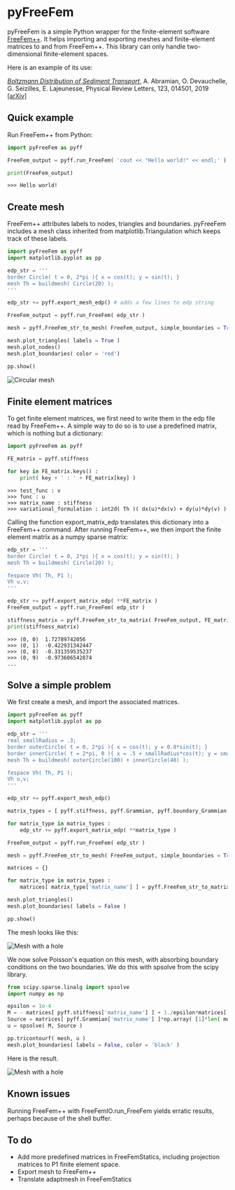 # pyFreeFem

pyFreeFem is a simple Python wrapper for the finite-element software [FreeFem++](https://freefem.org/). It helps importing and exporting meshes and finite-element matrices to and from FreeFem++. This library can only handle two-dimensional finite-element spaces.

Here is an example of its use:

[*Boltzmann Distribution of Sediment Transport*](http://dx.doi.org/10.1103/PhysRevLett.123.014501), A. Abramian, O. Devauchelle, G. Seizilles, E. Lajeunesse, Physical Review Letters, 123, 014501, 2019 [[arXiv]](https://arxiv.org/pdf/1907.01880)

## Quick example

Run FreeFem++ from Python:

```python
import pyFreeFem as pyff

FreeFem_output = pyff.run_FreeFem( 'cout << "Hello world!" << endl;' )

print(FreeFem_output)
```
```console
>>> Hello world!
```

## Create mesh

FreeFem++ attributes labels to nodes, triangles and boundaries. pyFreeFem includes a mesh class inherited from matplotlib.Triangulation which keeps track of these labels.

```python
import pyFreeFem as pyff
import matplotlib.pyplot as pp

edp_str = '''
border Circle( t = 0, 2*pi ){ x = cos(t); y = sin(t); }
mesh Th = buildmesh( Circle(20) );
'''

edp_str += pyff.export_mesh_edp() # adds a few lines to edp string

FreeFem_output = pyff.run_FreeFem( edp_str )

mesh = pyff.FreeFem_str_to_mesh( FreeFem_output, simple_boundaries = True )

mesh.plot_triangles( labels = True )
mesh.plot_nodes()
mesh.plot_boundaries( color = 'red')

pp.show()
```
![Circular mesh](./figures/create_mesh.svg)

## Finite element matrices

To get finite element matrices, we first need to write them in the edp file read by FreeFem++. A simple way to do so is to use a predefined matrix, which is nothing but a dictionary:

```python
import pyFreeFem as pyff

FE_matrix = pyff.stiffness

for key in FE_matrix.keys() :
    print( key + ' : ' + FE_matrix[key] )
```
```console
>>> test_func : v
>>> func : u
>>> matrix_name : stiffness
>>> variational_formulation : int2d( Th )( dx(u)*dx(v) + dy(u)*dy(v) )
```

Calling the function export_matrix_edp translates this dictionary into a FreeFem++ command. After running FreeFem++, we then import the finite element matrix as a numpy sparse matrix:

```python
edp_str = '''
border Circle( t = 0, 2*pi ){ x = cos(t); y = sin(t); }
mesh Th = buildmesh( Circle(20) );

fespace Vh( Th, P1 );
Vh u,v;
'''

edp_str += pyff.export_matrix_edp( **FE_matrix )
FreeFem_output = pyff.run_FreeFem( edp_str )

stiffness_matrix = pyff.FreeFem_str_to_matrix( FreeFem_output, FE_matrix['matrix_name'] )
print(stiffness_matrix)
```
```console
>>> (0, 0)	1.72789742056
>>> (0, 1)	-0.422931342447
>>> (0, 8)	-0.331359535237
>>> (0, 9)	-0.973606542874
...
```

## Solve a simple problem

We first create a mesh, and import the associated matrices.

```python
import pyFreeFem as pyff
import matplotlib.pyplot as pp

edp_str = '''
real smallRadius = .3;
border outerCircle( t = 0, 2*pi ){ x = cos(t); y = 0.8*sin(t); }
border innerCircle( t = 2*pi, 0 ){ x = .5 + smallRadius*cos(t); y = smallRadius*sin(t); }
mesh Th = buildmesh( outerCircle(100) + innerCircle(40) );

fespace Vh( Th, P1 );
Vh u,v;
'''

edp_str += pyff.export_mesh_edp()

matrix_types = [ pyff.stiffness, pyff.Grammian, pyff.boundary_Grammian(1,2) ]

for matrix_type in matrix_types :
    edp_str += pyff.export_matrix_edp( **matrix_type )

FreeFem_output = pyff.run_FreeFem( edp_str )

mesh = pyff.FreeFem_str_to_mesh( FreeFem_output, simple_boundaries = True )

matrices = {}

for matrix_type in matrix_types :
    matrices[ matrix_type['matrix_name'] ] = pyff.FreeFem_str_to_matrix( FreeFem_output, matrix_type['matrix_name'] )

mesh.plot_triangles()
mesh.plot_boundaries( labels = False )

pp.show()
```
The mesh looks like this:

![Mesh with a hole](./figures/solve.svg)

We now solve Poisson's equation on this mesh, with absorbing boundary conditions on the two boundaries. We do this with spsolve from the scipy library.

```python
from scipy.sparse.linalg import spsolve
import numpy as np

epsilon = 1e-4
M = - matrices[ pyff.stiffness['matrix_name'] ] + 1./epsilon*matrices[ pyff.boundary_Grammian(1,2)['matrix_name'] ]
Source = matrices[ pyff.Grammian['matrix_name'] ]*np.array( [1]*len( mesh.x ) )
u = spsolve( M, Source )

pp.tricontourf( mesh, u )
mesh.plot_boundaries( labels = False, color = 'black' )
```

Here is the result.

![Mesh with a hole](./figures/solve_2.svg)

## Known issues

Running FreeFem++ with FreeFemIO.run_FreeFem yields erratic results, perhaps because of the shell buffer.

## To do

- Add more predefined matrices in FreeFemStatics, including projection matrices to P1 finite element space.
- Export mesh to FreeFem++
- Translate adaptmesh in FreeFemStatics

